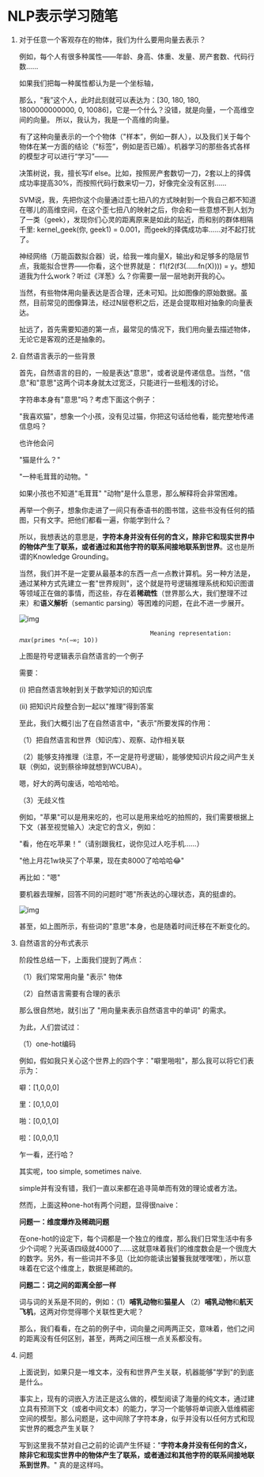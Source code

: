 # NLP表示学习随笔

1. 对于任意一个客观存在的物体，我们为什么要用向量去表示？

   例如，每个人有很多种属性——年龄、身高、体重、发量、房产套数、代码行数……

   如果我们把每一种属性都认为是一个坐标轴，

   那么，"我”这个人，此时此刻就可以表达为：[30, 180, 180, 1800000000000, 0, 10086]，它是一个什么？没错，就是向量，一个高维空间的向量。 所以，我认为，我是一个高维的向量。

   有了这种向量表示的一个个物体（"样本”，例如一群人），以及我们关于每个物体在某一方面的结论（“标签”，例如是否已婚）。机器学习的那些各式各样的模型才可以进行“学习”——

   决策树说，我，擅长写if else。比如，按照房产套数切一刀，2套以上的择偶成功率提高30%，而按照代码行数来切一刀，好像完全没有区别……

   SVM说，我，先把你这个向量通过歪七扭八的方式映射到一个我自己都不知道在哪儿的高维空间，在这个歪七扭八的映射之后，你会和一些意想不到人划为了一类（geek），发现你们心灵的距离原来是如此的贴近，而和别的群体相隔千里:  kernel_geek(你, geek1) = 0.001，而geek的择偶成功率……对不起打扰了。

   神经网络（万能函数拟合器）说，给我一堆向量X，输出y和足够多的隐层节点，我能拟合世界——你看，这个世界就是： f1(f2(f3(……fn(X)))) = y。想知道我为什么work？听过《洋葱》么？你需要一层一层地剥开我的心。

   当然，有些物体用向量表达是否合理，还未可知。比如图像的原始数据。虽然，目前常见的图像算法，经过N层卷积之后，还是会提取相对抽象的向量表达。

   扯远了，首先需要知道的第一点，最常见的情况下，我们用向量去描述物体，无论它是客观的还是抽象的。

   

2. 自然语言表示的一些背景

   首先，自然语言的目的，一般是表达"意思"，或者说是传递信息。当然，"信息"和"意思"这两个词本身就太过宽泛，只能进行一些粗浅的讨论。

   字符串本身有"意思"吗？考虑下面这个例子：

   "我喜欢猫”，想象一个小孩，没有见过猫，你把这句话给他看，能完整地传递信息吗？

   也许他会问

   "猫是什么？"

   "一种毛茸茸的动物。"

   如果小孩也不知道"毛茸茸" "动物"是什么意思，那么解释将会非常困难。

   再举一个例子，想象你走进了一间只有泰语书的图书馆，这些书没有任何的插图，只有文字。把他们都看一遍，你能学到什么？

   所以，我想表达的意思是，**字符本身并没有任何的含义，除非它和现实世界中的物体产生了联系，或者通过和其他字符的联系间接地联系到世界**。这也是所谓的Knowledge Grounding。

   

   当然，我们并不是一定要从最基本的东西一点一点教计算机。另一种方法是，通过某种方式先建立一套"世界规则"，这个就是符号逻辑推理系统和知识图谱等领域正在做的事情，而这些，存在着**稀疏性**（世界那么大，我们整理不过来）和**语义解析**（semantic parsing）等困难的问题，在此不进一步展开。

   ![img](https://cdn-images-1.medium.com/max/1200/1*9lcDx9SLPpdF4F0iS868CA.png)

    									    Meaning representation:  𝑚𝑎𝑥(𝚙𝚛𝚒𝚖𝚎𝚜 *∩(−∞; 𝟣𝟢))

   上图是符号逻辑表示自然语言的一个例子

   需要：

    (i) 把自然语言映射到关于数学知识的知识库 

   (ii) 把知识片段整合到一起以"推理"得到答案 

   至此，我们大概引出了在自然语言中，"表示"所要发挥的作用：

   （1）把自然语言和世界（知识库）、观察、动作相关联

   （2）能够支持推理（注意，不一定是符号逻辑），能够使知识片段之间产生关联（例如，说到蔡徐坤就想到WCUBA）。

   嗯，好大的两句废话，哈哈哈哈。

   （3）无歧义性

   例如，"苹果"可以是用来吃的，也可以是用来给吃的拍照的，我们需要根据上下文（甚至视觉输入）决定它的含义，例如：

   "看，他在吃苹果！”（请别跟我杠，说你见过人吃手机……）

   "他上月花1w块买了个苹果，现在卖8000了哈哈哈😂"

   再比如："嗯"

   要机器去理解，回答不同的问题时"嗯"所表达的心理状态，真的挺虐的。

   

   ![img](http://blog.openkg.cn/wp-content/uploads/2018/08/word-image-186.jpeg)

   甚至，如上图所示，有些词的"意思"本身，也是随着时间迁移在不断变化的。

   

3. 自然语言的分布式表示

   阶段性总结一下，上面我们提到了两点：

   （1）我们常常用向量 "表示" 物体

   （2）自然语言需要有合理的表示

   那么很自然地，就引出了 "用向量来表示自然语言中的单词" 的需求。

   为此，人们尝试过：

   （1）one-hot编码

   例如，假如我只关心这个世界上的四个字："噼里啪啦"，那么我可以将它们表示为：

   噼：[1,0,0,0]

   里：[0,1,0,0]

   啪：[0,0,1,0]

   啦：[0,0,0,1]

   乍一看，还行哈？

   其实呢，too simple, sometimes naive.

   simple并有没有错，我们一直以来都在追寻简单而有效的理论或者方法。

   然而，上面这种one-hot有两个问题，显得很naive：

   **问题一：维度爆炸及稀疏问题**

   在one-hot的设定下，每个词都是一个独立的维度，那么我们日常生活中有多少个词呢？光英语四级就4000了……这就意味着我们的维度数会是一个很庞大的数字。另外，有一些词并不多见（比如你能读出饕餮我就嘿嘿嘿），所以意味着在它这个维度上，数据是稀疏的。

   **问题二：词之间的距离全部一样**

   词与词的关系是不同的，例如：（1）**哺乳动物**和**猫星人** （2）**哺乳动物**和**航天飞机**，这两对你觉得哪个关联性更大呢？

   那么，我们看看，在之前的例子中，词向量之间两两正交，意味着，他们之间的距离没有任何区别，甚至，两两之间压根一点关系都没有。

4. 问题

   上面说到，如果只是一堆文本，没有和世界产生关联，机器能够"学到"的到底是什么。

   事实上，现有的词嵌入方法正是这么做的，模型阅读了海量的纯文本，通过建立具有预测下文（或者中间文本）的能力，学习一个能够将单词嵌入低维稠密空间的模型。那么问题是，这中间除了字符本身，似乎并没有以任何方式和现实世界的概念产生关联？

   写到这里我不禁对自己之前的论调产生怀疑："**字符本身并没有任何的含义，除非它和现实世界中的物体产生了联系，或者通过和其他字符的联系间接地联系到世界**。" 真的是这样吗。
